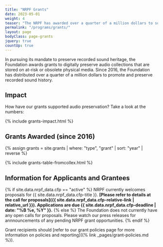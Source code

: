 ```yaml
---
title: "NRPF Grants"
date: 2023-05-01
weight: 4
teaser: "The NRPF has awarded over a quarter of a million dollars to support the digitization and stewardship of at-risk audio collections."
permalink: "/programs/grants/"
layout: page
bodyClass: page-grants
jquery: true
countUp: true
---
```


In pursuing its mandate to preserve recorded sound heritage, the Foundation
awards grants to digitally preserve audio collections
that are stored on at-risk or obsolete physical media.
Since 2016, the Foundation has distributed over a quarter of a million dollars
to promote and preserve recorded sound history.

<h2 class="section-header">Impact</h2>

How have our grants supported audio preservation? Take a look at the numbers:

{% include grants-impact.html %}

<h2 class="section-header">Grants Awarded (since 2016)</h2>

{% assign grants = site.grants | where: "type", "grant" | sort: "year" | reverse %}

{% include grants-table-fromcollex.html %}

<h2 class="section-header">Information for Applicants and Grantees</h2>

{% if site.data.nrpf_data.cfp == "active" %}
NRPF currently welcomes proposals for {{ site.data.nrpf_data.cfp-title }}. **[Please refer to details at the call for proposals]({{ site.data.nrpf_data.cfp-relative-link | relative_url }}). Applications are due {{ site.data.nrpf_data.cfp-deadline | date: "%B %e, %Y" }}.**
{% else %}
The Foundation does not currently have any open calls for proposals.
Please watch our press releases for annnouncements of any pending NRPF grant opportunities.
{% endif %}

Grant recipients should [refer to our grant policies page for more information on policies and reporting]({% link _pages/grant-policies.md %}).
